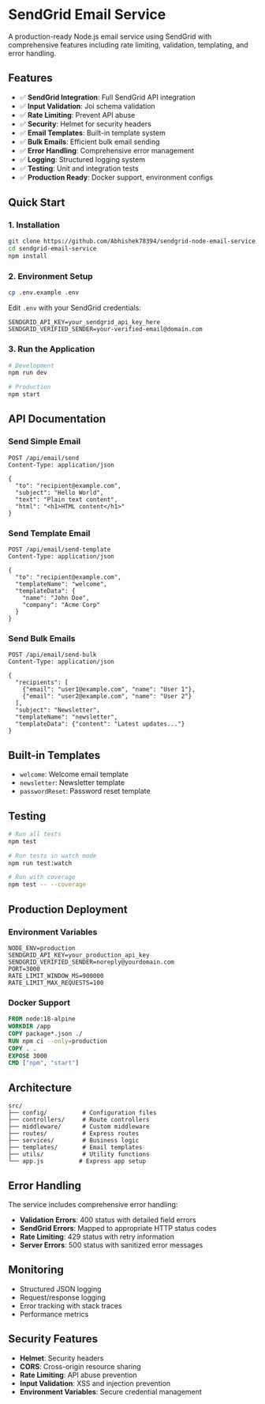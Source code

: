 # SendGrid Email Service

A production-ready Node.js email service using SendGrid with comprehensive features including rate limiting, validation, templating, and error handling.

## Features

- ✅ **SendGrid Integration**: Full SendGrid API integration
- ✅ **Input Validation**: Joi schema validation
- ✅ **Rate Limiting**: Prevent API abuse
- ✅ **Security**: Helmet for security headers
- ✅ **Email Templates**: Built-in template system
- ✅ **Bulk Emails**: Efficient bulk email sending
- ✅ **Error Handling**: Comprehensive error management
- ✅ **Logging**: Structured logging system
- ✅ **Testing**: Unit and integration tests
- ✅ **Production Ready**: Docker support, environment configs

## Quick Start

### 1. Installation

```bash
git clone https://github.com/Abhishek78394/sendgrid-node-email-service.git
cd sendgrid-email-service
npm install
```

### 2. Environment Setup

```bash
cp .env.example .env
```

Edit `.env` with your SendGrid credentials:

```env
SENDGRID_API_KEY=your_sendgrid_api_key_here
SENDGRID_VERIFIED_SENDER=your-verified-email@domain.com
```

### 3. Run the Application

```bash
# Development
npm run dev

# Production
npm start
```

## API Documentation

### Send Simple Email

```http
POST /api/email/send
Content-Type: application/json

{
  "to": "recipient@example.com",
  "subject": "Hello World",
  "text": "Plain text content",
  "html": "<h1>HTML content</h1>"
}
```

### Send Template Email

```http
POST /api/email/send-template
Content-Type: application/json

{
  "to": "recipient@example.com",
  "templateName": "welcome",
  "templateData": {
    "name": "John Doe",
    "company": "Acme Corp"
  }
}
```

### Send Bulk Emails

```http
POST /api/email/send-bulk
Content-Type: application/json

{
  "recipients": [
    {"email": "user1@example.com", "name": "User 1"},
    {"email": "user2@example.com", "name": "User 2"}
  ],
  "subject": "Newsletter",
  "templateName": "newsletter",
  "templateData": {"content": "Latest updates..."}
}
```

## Built-in Templates

- `welcome`: Welcome email template
- `newsletter`: Newsletter template  
- `passwordReset`: Password reset template

## Testing

```bash
# Run all tests
npm test

# Run tests in watch mode
npm run test:watch

# Run with coverage
npm test -- --coverage
```

## Production Deployment

### Environment Variables

```env
NODE_ENV=production
SENDGRID_API_KEY=your_production_api_key
SENDGRID_VERIFIED_SENDER=noreply@yourdomain.com
PORT=3000
RATE_LIMIT_WINDOW_MS=900000
RATE_LIMIT_MAX_REQUESTS=100
```

### Docker Support

```dockerfile
FROM node:18-alpine
WORKDIR /app
COPY package*.json ./
RUN npm ci --only=production
COPY . .
EXPOSE 3000
CMD ["npm", "start"]
```

## Architecture

```
src/
├── config/          # Configuration files
├── controllers/     # Route controllers
├── middleware/      # Custom middleware
├── routes/          # Express routes
├── services/        # Business logic
├── templates/       # Email templates
├── utils/           # Utility functions
└── app.js          # Express app setup
```

## Error Handling

The service includes comprehensive error handling:

- **Validation Errors**: 400 status with detailed field errors
- **SendGrid Errors**: Mapped to appropriate HTTP status codes
- **Rate Limiting**: 429 status with retry information
- **Server Errors**: 500 status with sanitized error messages

## Monitoring

- Structured JSON logging
- Request/response logging
- Error tracking with stack traces
- Performance metrics

## Security Features

- **Helmet**: Security headers
- **CORS**: Cross-origin resource sharing
- **Rate Limiting**: API abuse prevention
- **Input Validation**: XSS and injection prevention
- **Environment Variables**: Secure credential management